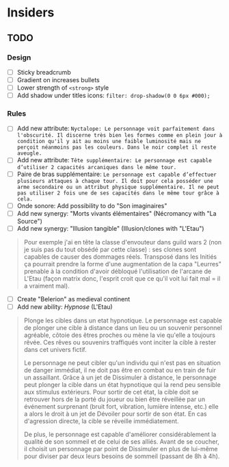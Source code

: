 # Insiders

## TODO

### Design
- [ ] Sticky breadcrumb
- [ ] Gradient on increases bullets
- [ ] Lower strength of `<strong>` style
- [ ] Add shadow under titles icons: `filter: drop-shadow(0 0 6px #000);`

### Rules
- [ ] Add new attribute: `Nyctalope: Le personnage voit parfaitement dans l'obscurité. Il discerne très bien les formes comme en plein jour à condition qu'il y ait au moins une faible luminosité mais ne perçoit néanmoins pas les couleurs. Dans le noir complet il reste aveugle.`
- [ ] Add new attribute: `Tête supplémentaire: Le personnage est capable d’utiliser 2 capacités arcaniques dans le même tour.`
- [ ] Paire de bras supplémentaire: `Le personnage est capable d’effectuer plusieurs attaques à chaque tour.
Il doit pour cela posséder une arme secondaire ou un attribut physique supplémentaire.
Il ne peut pas utiliser 2 fois une de ses capacités dans le même tour grâce à cela.`
- [ ] Onde sonore: Add possibility to do "Son imaginaires"
- [ ] Add new synergy: "Morts vivants élémentaires" (Nécromancy with "La Source")
- [ ] Add new synergy: "Illusion tangible" (Illusion/clones with "L'Etau")
> Pour exemple j'ai en tête la classe d'envouteur dans guild wars 2 (non je suis pas du tout obsédé par cette classe) : ses clones sont capables de causer des dommages réels.
Transposé dans les Initiés ça pourrait prendre la forme d'une augmentation de la capa "Leurres" prenable à la condition d'avoir débloqué l'utilisation de l'arcane de L'Etau (façon matrix donc, l'esprit croit que ce qu'il voit lui fait mal = il a vraiment mal).
- [ ] Create "Belerion" as medieval continent
- [ ] Add new ability: *Hypnose* (L'Etau)
> Plonge les cibles dans un etat hypnotique.
> Le personnage est capable de plonger une cible à distance dans un lieu ou un souvenir personnel agréable, côtoie des êtres proches ou mène la vie qu'elle a toujours rêvée. Ces rêves ou souvenirs traffiqués vont inciter la cible à rester dans cet univers fictif.
> 
> Le personnage ne peut cibler qu'un individu qui n'est pas en situation de danger immédiat, il ne doit pas être en combat ou en train de fuir un assaillant.
> Grâce à un jet de Dissimuler à distance, le personnage peut plonger la cible dans un état hypnotique qui la rend peu sensible aux stimulus extérieurs.
> Pour sortir de cet état, la cible doit se retrouver hors de la porté du joueur ou bien être réveillée par un événement surprenant (bruit fort, vibration, lumière intense, etc.) elle a alors le droit à un jet de Dévoiler pour sortir de son état. En cas d'agression directe, la cible se réveille immédiatement.
> 
> De plus, le personnage est capable d'améliorer considérablement la qualité de son sommeil et de celui de ses alliés. Avant de se coucher, il choisit un personnage par point de Dissimuler en plus de lui-même pour diviser par deux leurs besoins de sommeil (passant de 8h à 4h).
